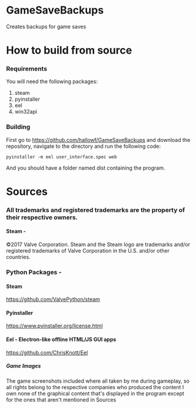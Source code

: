 # GameSaveBackups
Creates backups for game saves


# How to build from source

### Requirements

You will need the following packages:

  1. steam
  2. pyinstaller
  3. eel
  4. win32api


### Building

First go to https://github.com/hallowf/GameSaveBackups and download the repository,
navigate to the directory and run the following code:

`pyinstaller -m eel user_interface.spec web`

And you should have a folder named dist containing the program.












# Sources

### All trademarks and registered trademarks are the property of their respective owners.



#### Steam -

©2017 Valve Corporation. Steam and the Steam logo are trademarks and/or registered
trademarks of Valve Corporation in the U.S. and/or other countries.

### Python Packages -

#### Steam

https://github.com/ValvePython/steam

#### Pyinstaller

https://www.pyinstaller.org/license.html

#### Eel - Electron-like offline HTML/JS GUI apps

https://github.com/ChrisKnott/Eel

##### Game Images

The game screenshots included where all taken by me during gameplay, so all rights
belong to the respective companies who produced the content I own none of the graphical
content that's displayed in the program except for the ones that aren't mentioned in Sources

